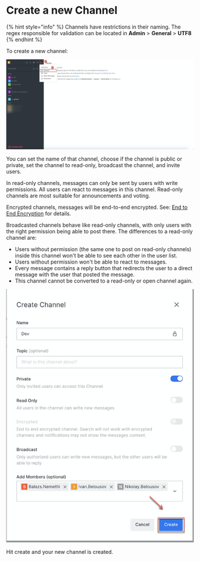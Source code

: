 # Create a new Channel

{% hint style="info" %}
Channels have restrictions in their naming. The regex responsible for validation can be located in **Admin** > **General** > **UTF8**&#x20;
{% endhint %}

To create a new channel:

![](<../../../../.gitbook/assets/image (383).png>)

You can set the name of that channel, choose if the channel is public or private, set the channel to read-only, broadcast the channel, and invite users.

In read-only channels, messages can only be sent by users with write permissions. All users can react to messages in this channel. Read-only channels are most suitable for announcements and voting.

Encrypted channels, messages will be end-to-end encrypted. See: [End to End Encryption](../../security-bundle/end-to-end-encryption.md) for details.

Broadcasted channels behave like read-only channels, with only users with the right permission being able to post there. The differences to a read-only channel are:

* Users without permission (the same one to post on read-only channels) inside this channel won't be able to see each other in the user list.
* Users without permission won't be able to react to messages.
* Every message contains a reply button that redirects the user to a direct message with the user that posted the message.
* This channel cannot be converted to a read-only or open channel again.

![](<../../../../.gitbook/assets/image (384).png>)

Hit create and your new channel is created.
